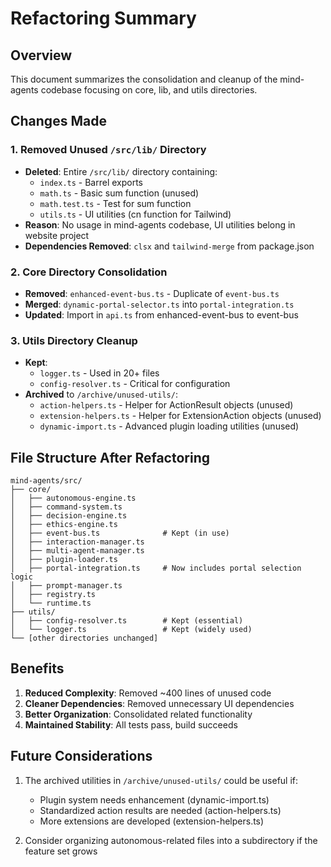 # Refactoring Summary

## Overview
This document summarizes the consolidation and cleanup of the mind-agents codebase focusing on core, lib, and utils directories.

## Changes Made

### 1. Removed Unused `/src/lib/` Directory
- **Deleted**: Entire `/src/lib/` directory containing:
  - `index.ts` - Barrel exports
  - `math.ts` - Basic sum function (unused)
  - `math.test.ts` - Test for sum function
  - `utils.ts` - UI utilities (cn function for Tailwind)
- **Reason**: No usage in mind-agents codebase, UI utilities belong in website project
- **Dependencies Removed**: `clsx` and `tailwind-merge` from package.json

### 2. Core Directory Consolidation
- **Removed**: `enhanced-event-bus.ts` - Duplicate of `event-bus.ts`
- **Merged**: `dynamic-portal-selector.ts` into `portal-integration.ts`
- **Updated**: Import in `api.ts` from enhanced-event-bus to event-bus

### 3. Utils Directory Cleanup
- **Kept**:
  - `logger.ts` - Used in 20+ files
  - `config-resolver.ts` - Critical for configuration
- **Archived** to `/archive/unused-utils/`:
  - `action-helpers.ts` - Helper for ActionResult objects (unused)
  - `extension-helpers.ts` - Helper for ExtensionAction objects (unused)  
  - `dynamic-import.ts` - Advanced plugin loading utilities (unused)

## File Structure After Refactoring

```
mind-agents/src/
├── core/
│   ├── autonomous-engine.ts
│   ├── command-system.ts
│   ├── decision-engine.ts
│   ├── ethics-engine.ts
│   ├── event-bus.ts              # Kept (in use)
│   ├── interaction-manager.ts
│   ├── multi-agent-manager.ts
│   ├── plugin-loader.ts
│   ├── portal-integration.ts     # Now includes portal selection logic
│   ├── prompt-manager.ts
│   ├── registry.ts
│   └── runtime.ts
├── utils/
│   ├── config-resolver.ts        # Kept (essential)
│   └── logger.ts                 # Kept (widely used)
└── [other directories unchanged]
```

## Benefits
1. **Reduced Complexity**: Removed ~400 lines of unused code
2. **Cleaner Dependencies**: Removed unnecessary UI dependencies
3. **Better Organization**: Consolidated related functionality
4. **Maintained Stability**: All tests pass, build succeeds

## Future Considerations
1. The archived utilities in `/archive/unused-utils/` could be useful if:
   - Plugin system needs enhancement (dynamic-import.ts)
   - Standardized action results are needed (action-helpers.ts)
   - More extensions are developed (extension-helpers.ts)

2. Consider organizing autonomous-related files into a subdirectory if the feature set grows